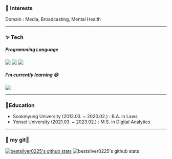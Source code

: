 
### 👀 Interests 
Domain : Media,  Broadcasting, Mental Health
___

### ✨ Tech
##### Programming Language

<img src="https://img.shields.io/badge/Python-3766AB?style=flat-square&logo=Python&logoColor=white"/></a>
<img src="https://img.shields.io/badge/R-276DC3?style=flat-square&logo=R&logoColor=white"/></a>
<img src="https://img.shields.io/badge/MySQL-4479A1?style=flat-square&logo=MySQL&logoColor=white"/></a>

##### I'm currently learning 😄

<img src="https://img.shields.io/badge/CSharp-239120?style=flat-square&logo=CSharp&logoColor=white"/></a>
___

### 📖Education
- Sookmyung University (2012.03. ~ 2020.02.) : B.A. in Laws
- Yonsei University (2021.03. ~ 2023.02.) : M.S. in Digital Analytics
___

### 💙 my git💙
[![bestsilver0225's github stats](https://github-readme-stats.vercel.app/api/top-langs/?username=bestsilver0225&show_icons=true&hide_border=true&title_color=004386&icon_color=004386&layout=compact)](https://github.com/bestsilver0225)
![bestsilver0225's github stats](https://github-readme-stats.vercel.app/api?username=bestsilver0225&show_icons=true)

